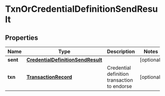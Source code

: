 

# TxnOrCredentialDefinitionSendResult


## Properties

Name | Type | Description | Notes
------------ | ------------- | ------------- | -------------
**sent** | [**CredentialDefinitionSendResult**](CredentialDefinitionSendResult.md) |  |  [optional]
**txn** | [**TransactionRecord**](TransactionRecord.md) | Credential definition transaction to endorse |  [optional]



